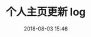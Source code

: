 ---
layout: post
title: 个人主页更新 log
date: 2018-08-03 15:46
comments: true
external-url:
categories: 工具
---